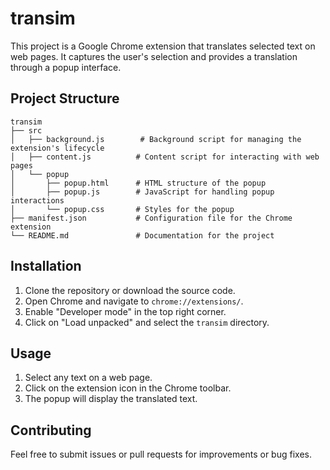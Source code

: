 # transim

This project is a Google Chrome extension that translates selected text on web pages. It captures the user's selection and provides a translation through a popup interface.

## Project Structure

```
transim
├── src
│   ├── background.js        # Background script for managing the extension's lifecycle
│   ├── content.js          # Content script for interacting with web pages
│   └── popup
│       ├── popup.html      # HTML structure of the popup
│       ├── popup.js        # JavaScript for handling popup interactions
│       └── popup.css       # Styles for the popup
├── manifest.json           # Configuration file for the Chrome extension
└── README.md               # Documentation for the project
```

## Installation

1. Clone the repository or download the source code.
2. Open Chrome and navigate to `chrome://extensions/`.
3. Enable "Developer mode" in the top right corner.
4. Click on "Load unpacked" and select the `transim` directory.

## Usage

1. Select any text on a web page.
2. Click on the extension icon in the Chrome toolbar.
3. The popup will display the translated text.

## Contributing

Feel free to submit issues or pull requests for improvements or bug fixes.
